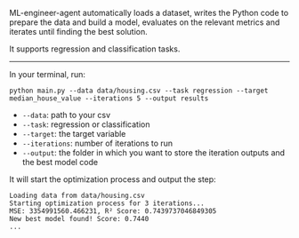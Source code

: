 ML-engineer-agent automatically loads a dataset, writes the Python code to prepare the data and build a model, evaluates on the relevant metrics and iterates until finding the best solution.

It supports regression and classification tasks.

----

In your terminal, run:

```python main.py --data data/housing.csv --task regression --target median_house_value --iterations 5 --output results```

- `--data`: path to your csv
- `--task`: regression or classification
- `--target`: the target variable
- `--iterations`: number of iterations to run
- `--output`: the folder in which you want to store the iteration outputs and the best model code

It will start the optimization process and output the step:
```Initializing AI Agent for regression task...
Loading data from data/housing.csv
Starting optimization process for 3 iterations...
MSE: 3354991560.466231, R² Score: 0.7439737046849305
New best model found! Score: 0.7440
...
